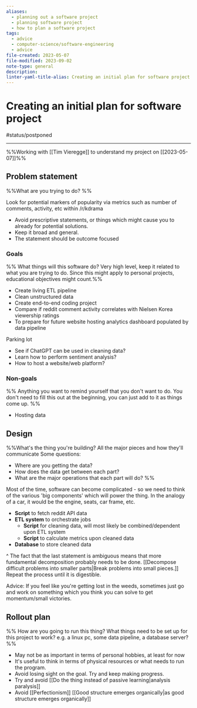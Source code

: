 ```yaml
---
aliases:
  - planning out a software project
  - planning software project
  - how to plan a software project
tags:
  - advice
  - computer-science/software-engineering
  - advice
file-created: 2023-05-07
file-modified: 2023-09-02
note-type: general
description: 
linter-yaml-title-alias: Creating an initial plan for software project
---
```


# Creating an initial plan for software project

#status/postponed

---

%%Working with [[Tim Vieregge]] to understand my project on [[2023-05-07]]%%

## Problem statement

%%What are you trying to do? %%

Look for potential markers of popularity via metrics such as number of comments, activity, etc within /r/kdrama

- Avoid prescriptive statements, or things which might cause you to already for potential solutions.
- Keep it broad and general.
- The statement should be outcome focused

### Goals

%% What things will this software do? Very high level, keep it related to what you are trying to do. Since this might apply to personal projects, educational objectives might count.%%

- Create living ETL pipeline
- Clean unstructured data
- Create end-to-end coding project
- Compare if reddit comment activity correlates with Nielsen Korea viewership ratings
- To prepare for future website hosting analytics dashboard populated by data pipeline

Parking lot
- See if ChatGPT can be used in cleaning data?
- Learn how to perform sentiment analysis?
- How to host a website/web platform?

### Non-goals

%% Anything you want to remind yourself that you don't want to do. You don't need to fill this out at the beginning, you can just add to it as things come up. %%

- Hosting data

## Design

%%What's the thing you're building? All the major pieces and how they'll communicate
Some questions:

-   Where are you getting the data?
-   How does the data get between each part?
-   What are the major operations that each part will do?
%%

Most of the time, software can become complicated - so we need to think of the various 'big components' which will power the thing. In the analogy of a car, it would be the engine, seats, car frame, etc.

- **Script** to fetch reddit API data
- **ETL system** to orchestrate jobs
	- **Script** for cleaning data, will most likely be combined/dependent upon ETL system
	- **Script** to calculate metrics upon cleaned data
- **Database** to store cleaned data

^ The fact that the last statement is ambiguous means that more fundamental decomposition probably needs to be done. [[Decompose difficult problems into smaller parts|Break problems into small pieces.]] Repeat the process until it is digestible.

Advice: If you feel like you're getting lost in the weeds, sometimes just go and work on something which you think you can solve to get momentum/small victories.

## Rollout plan

%% How are you going to run this thing? What things need to be set up for this project to work? e.g. a linux pc, some data pipeline, a database server? %%

- May not be as important in terms of personal hobbies, at least for now
- It's useful to think in terms of physical resources or what needs to run the program.
- Avoid losing sight on the goal. Try and keep making progress.
- Try and avoid [[Do the thing instead of passive learning|analysis paralysis]]
- Avoid [[Perfectionism]] [[Good structure emerges organically|as good structure emerges organically]]
